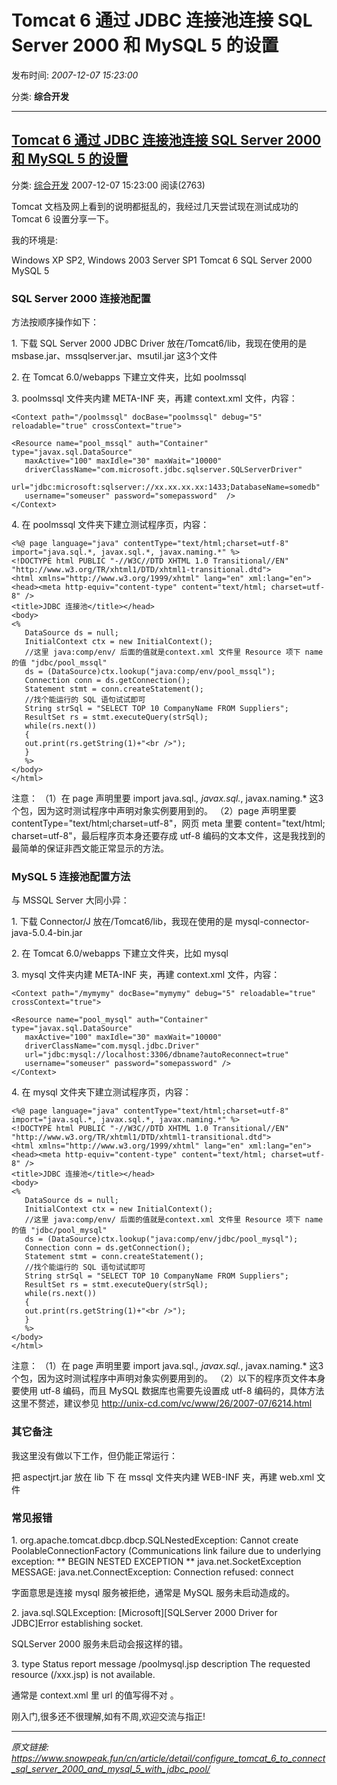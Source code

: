 # Tomcat 6 通过 JDBC 连接池连接 SQL Server 2000 和 MySQL 5 的设置

发布时间: *2007-12-07 15:23:00*

分类: __综合开发__

---------

## [Tomcat 6 通过 JDBC 连接池连接 SQL Server 2000 和 MySQL 5 的设置](/cn/article/detail/configure_tomcat_6_to_connect_sql_server_2000_and_mysql_5_with_jdbc_pool/)

分类: [综合开发](/cn/article/category/comprehensive_development/) 2007-12-07 15:23:00 阅读(2763)

Tomcat 文档及网上看到的说明都挺乱的，我经过几天尝试现在测试成功的Tomcat 6 设置分享一下。

我的环境是:

Windows XP SP2, Windows 2003 Server SP1
Tomcat 6
SQL Server 2000
MySQL 5

### SQL Server 2000 连接池配置

方法按顺序操作如下：

1\. 下载 SQL Server 2000 JDBC Driver 放在/Tomcat6/lib，我现在使用的是 msbase.jar、mssqlserver.jar、msutil.jar 这3个文件

2\. 在 Tomcat 6.0/webapps 下建立文件夹，比如 poolmssql

3\. poolmssql 文件夹内建 META-INF 夹，再建 context.xml 文件，内容：



    <Context path="/poolmssql" docBase="poolmssql" debug="5" reloadable="true" crossContext="true">

    <Resource name="pool_mssql" auth="Container" type="javax.sql.DataSource"
       maxActive="100" maxIdle="30" maxWait="10000"
       driverClassName="com.microsoft.jdbc.sqlserver.SQLServerDriver"
       url="jdbc:microsoft:sqlserver://xx.xx.xx.xx:1433;DatabaseName=somedb"
       username="someuser" password="somepassword"  />
    </Context>

4\. 在 poolmssql 文件夹下建立测试程序页，内容：


    <%@ page language="java" contentType="text/html;charset=utf-8" import="java.sql.*, javax.sql.*, javax.naming.*" %>
    <!DOCTYPE html PUBLIC "-//W3C//DTD XHTML 1.0 Transitional//EN"    "http://www.w3.org/TR/xhtml1/DTD/xhtml1-transitional.dtd">
    <html xmlns="http://www.w3.org/1999/xhtml" lang="en" xml:lang="en">
    <head><meta http-equiv="content-type" content="text/html; charset=utf-8" />
    <title>JDBC 连接池</title></head>
    <body>
    <%
       DataSource ds = null;
       InitialContext ctx = new InitialContext();
       //这里 java:comp/env/ 后面的值就是context.xml 文件里 Resource 项下 name 的值 "jdbc/pool_mssql"
       ds = (DataSource)ctx.lookup("java:comp/env/pool_mssql");
       Connection conn = ds.getConnection();
       Statement stmt = conn.createStatement();
       //找个能运行的 SQL 语句试试即可
       String strSql = "SELECT TOP 10 CompanyName FROM Suppliers";
       ResultSet rs = stmt.executeQuery(strSql);
       while(rs.next())
       {
       out.print(rs.getString(1)+"<br />");
       }
       %>
    </body>
    </html>

注意：
（1）在 page 声明里要 import java.sql.*, javax.sql.*, javax.naming.* 这3个包，因为这时测试程序中声明对象实例要用到的。
（2）page 声明里要contentType="text/html;charset=utf-8"，网页 meta 里要 content="text/html; charset=utf-8"，最后程序页本身还要存成 utf-8 编码的文本文件，这是我找到的最简单的保证非西文能正常显示的方法。

### MySQL 5 连接池配置方法

与 MSSQL Server 大同小异：

1\. 下载 Connector/J 放在/Tomcat6/lib，我现在使用的是 mysql-connector-java-5.0.4-bin.jar

2\. 在 Tomcat 6.0/webapps 下建立文件夹，比如 mysql

3\. mysql 文件夹内建 META-INF 夹，再建 context.xml 文件，内容：



    <Context path="/mymymy" docBase="mymymy" debug="5" reloadable="true" crossContext="true">

    <Resource name="pool_mysql" auth="Container" type="javax.sql.DataSource"
       maxActive="100" maxIdle="30" maxWait="10000"
       driverClassName="com.mysql.jdbc.Driver"
       url="jdbc:mysql://localhost:3306/dbname?autoReconnect=true"
       username="someuser" password="somepassword" />
    </Context>

4\. 在 mysql 文件夹下建立测试程序页，内容：


    <%@ page language="java" contentType="text/html;charset=utf-8" import="java.sql.*, javax.sql.*, javax.naming.*" %>
    <!DOCTYPE html PUBLIC "-//W3C//DTD XHTML 1.0 Transitional//EN"    "http://www.w3.org/TR/xhtml1/DTD/xhtml1-transitional.dtd">
    <html xmlns="http://www.w3.org/1999/xhtml" lang="en" xml:lang="en">
    <head><meta http-equiv="content-type" content="text/html; charset=utf-8" />
    <title>JDBC 连接池</title></head>
    <body>
    <%
       DataSource ds = null;
       InitialContext ctx = new InitialContext();
       //这里 java:comp/env/ 后面的值就是context.xml 文件里 Resource 项下 name 的值 "jdbc/pool_mysql"
       ds = (DataSource)ctx.lookup("java:comp/env/jdbc/pool_mysql");
       Connection conn = ds.getConnection();
       Statement stmt = conn.createStatement();
       //找个能运行的 SQL 语句试试即可
       String strSql = "SELECT TOP 10 CompanyName FROM Suppliers";
       ResultSet rs = stmt.executeQuery(strSql);
       while(rs.next())
       {
       out.print(rs.getString(1)+"<br />");
       }
       %>
    </body>
    </html>

注意：
（1）在 page 声明里要 import java.sql.*, javax.sql.*, javax.naming.* 这3个包，因为这时测试程序中声明对象实例要用到的。
（2）以下的程序页文件本身要使用 utf-8 编码，而且 MySQL 数据库也需要先设置成 utf-8 编码的，具体方法这里不赘述，建议参见 http://unix-cd.com/vc/www/26/2007-07/6214.html

### 其它备注

我这里没有做以下工作，但仍能正常运行：

把 aspectjrt.jar 放在 lib 下
在 mssql 文件夹内建 WEB-INF 夹，再建 web.xml 文件

### 常见报错

1\. org.apache.tomcat.dbcp.dbcp.SQLNestedException: Cannot create PoolableConnectionFactory (Communications link failure due to underlying exception:
** BEGIN NESTED EXCEPTION **
java.net.SocketException
MESSAGE: java.net.ConnectException: Connection refused: connect

字面意思是连接 mysql 服务被拒绝，通常是 MySQL 服务未启动造成的。

2\. java.sql.SQLException: [Microsoft][SQLServer 2000 Driver for JDBC]Error establishing socket.

SQLServer 2000 服务未启动会报这样的错。

3\. type Status report
message /poolmysql.jsp
description The requested resource (/xxx.jsp) is not available.

通常是 context.xml 里 url 的值写得不对 。

刚入门,很多还不很理解,如有不周,欢迎交流与指正!


---
*原文链接: https://www.snowpeak.fun/cn/article/detail/configure_tomcat_6_to_connect_sql_server_2000_and_mysql_5_with_jdbc_pool/*
